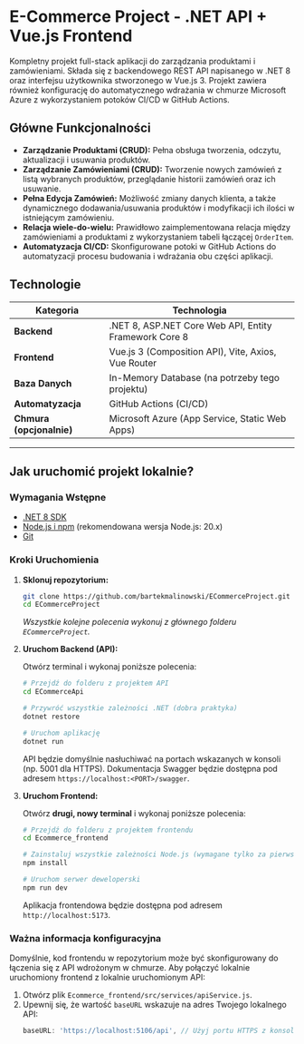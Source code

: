 # E-Commerce Project - .NET API + Vue.js Frontend

Kompletny projekt full-stack aplikacji do zarządzania produktami i zamówieniami. Składa się z backendowego REST API napisanego w .NET 8 oraz interfejsu użytkownika stworzonego w Vue.js 3. Projekt zawiera również konfigurację do automatycznego wdrażania w chmurze Microsoft Azure z wykorzystaniem potoków CI/CD w GitHub Actions.

## Główne Funkcjonalności

-   **Zarządzanie Produktami (CRUD):** Pełna obsługa tworzenia, odczytu, aktualizacji i usuwania produktów.
-   **Zarządzanie Zamówieniami (CRUD):** Tworzenie nowych zamówień z listą wybranych produktów, przeglądanie historii zamówień oraz ich usuwanie.
-   **Pełna Edycja Zamówień:** Możliwość zmiany danych klienta, a także dynamicznego dodawania/usuwania produktów i modyfikacji ich ilości w istniejącym zamówieniu.
-   **Relacja wiele-do-wielu:** Prawidłowo zaimplementowana relacja między zamówieniami a produktami z wykorzystaniem tabeli łączącej `OrderItem`.
-   **Automatyzacja CI/CD:** Skonfigurowane potoki w GitHub Actions do automatyzacji procesu budowania i wdrażania obu części aplikacji.

## Technologie

| Kategoria | Technologia |
|-----------|-------------|
| **Backend** | .NET 8, ASP.NET Core Web API, Entity Framework Core 8 |
| **Frontend** | Vue.js 3 (Composition API), Vite, Axios, Vue Router |
| **Baza Danych** | In-Memory Database (na potrzeby tego projektu) |
| **Automatyzacja** | GitHub Actions (CI/CD) |
| **Chmura (opcjonalnie)**| Microsoft Azure (App Service, Static Web Apps) |

---

## Jak uruchomić projekt lokalnie?

### Wymagania Wstępne
-   [.NET 8 SDK](https://dotnet.microsoft.com/en-us/download/dotnet/8.0)
-   [Node.js i npm](https://nodejs.org/en/) (rekomendowana wersja Node.js: 20.x)
-   [Git](https://git-scm.com/downloads)

### Kroki Uruchomienia

1.  **Sklonuj repozytorium:**
    ```bash
    git clone https://github.com/bartekmalinowski/ECommerceProject.git
    cd ECommerceProject
    ```
    *Wszystkie kolejne polecenia wykonuj z głównego folderu `ECommerceProject`.*

2.  **Uruchom Backend (API):**

    Otwórz terminal i wykonaj poniższe polecenia:

    ```bash
    # Przejdź do folderu z projektem API
    cd ECommerceApi

    # Przywróć wszystkie zależności .NET (dobra praktyka)
    dotnet restore

    # Uruchom aplikację
    dotnet run
    ```
    API będzie domyślnie nasłuchiwać na portach wskazanych w konsoli (np. 5001 dla HTTPS). Dokumentacja Swagger będzie dostępna pod adresem `https://localhost:<PORT>/swagger`.

3.  **Uruchom Frontend:**

    Otwórz **drugi, nowy terminal** i wykonaj poniższe polecenia:

    ```bash
    # Przejdź do folderu z projektem frontendu
    cd Ecommerce_frontend

    # Zainstaluj wszystkie zależności Node.js (wymagane tylko za pierwszym razem)
    npm install

    # Uruchom serwer deweloperski
    npm run dev
    ```
    Aplikacja frontendowa będzie dostępna pod adresem `http://localhost:5173`.

### Ważna informacja konfiguracyjna

Domyślnie, kod frontendu w repozytorium może być skonfigurowany do łączenia się z API wdrożonym w chmurze. Aby połączyć lokalnie uruchomiony frontend z lokalnie uruchomionym API:

1.  Otwórz plik `Ecommerce_frontend/src/services/apiService.js`.
2.  Upewnij się, że wartość `baseURL` wskazuje na adres Twojego lokalnego API:
    ```javascript
    baseURL: 'https://localhost:5106/api', // Użyj portu HTTPS z konsoli API
    ```

